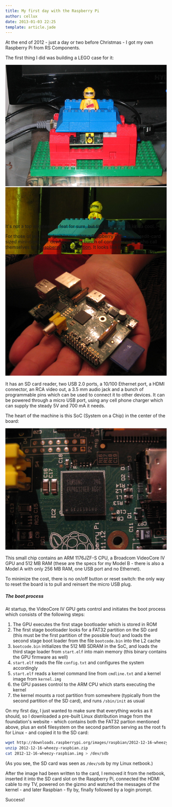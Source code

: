 ```yaml
---
title: My first day with the Raspberry Pi
author: cellux
date: 2013-01-03 22:25
template: article.jade
---
```


At the end of 2012 - just a day or two before Christmas - I got my own Raspberry Pi from RS Components. 

The first thing I did was building a LEGO case for it:

<p id="gallery1" class="gallery" style="height: 480px">
  <img src="img_7054.jpg"/>
  <img src="img_7061.jpg"/>
</p>

It's not a top engineering feat for sure, but the spaceman is kinda cool. :-)

For those of you who don't know what a Raspberry Pi is: it's a credit-card sized mini-computer developed by a bunch of computer geeks who call themselves the [Raspberry Pi Foundation][1]. It looks like this:

[1]: http://www.raspberrypi.org/about

<p><img src="img_7073.jpg"/></p>

It has an SD card reader, two USB 2.0 ports, a 10/100 Ethernet port, a HDMI connector, an RCA video out, a 3.5 mm audio jack and a bunch of programmable pins which can be used to connect it to other devices. It can be powered through a micro USB port, using any cell phone charger which can supply the steady 5V and 700 mA it needs.

The heart of the machine is this SoC (System on a Chip) in the center of the board:

<p><img src="img_7076.jpg"/></p>

This small chip contains an ARM 1176JZF-S CPU, a Broadcom VideoCore IV GPU and 512 MB RAM (these are the specs for my Model B - there is also a Model A with only 256 MB RAM, one USB port and no Ethernet).

To minimize the cost, there is no on/off button or reset switch: the only way to reset the board is to pull and reinsert the micro USB plug.

##### The boot process

At startup, the VideoCore IV GPU gets control and initiates the boot process which consists of the following steps:

1. The GPU executes the first stage bootloader which is stored in ROM
2. The first stage bootloader looks for a FAT32 partition on the SD card (this must be the first partition of the possible four) and loads the second stage boot loader from the file `bootcode.bin` into the L2 cache
3. `bootcode.bin` initializes the 512 MB SDRAM in the SoC, and loads the third stage loader from `start.elf` into main memory (this binary contains the GPU firmware as well)
4. `start.elf` reads the file `config.txt` and configures the system accordingly
5. `start.elf` reads a kernel command line from `cmdline.txt` and a kernel image from `kernel.img`
6. the GPU passes control to the ARM CPU which starts executing the kernel
7. the kernel mounts a root partition from somewhere (typically from the second partition of the SD card), and runs `/sbin/init` as usual

On my first day, I just wanted to make sure that everything works as it should, so I downloaded a pre-built Linux distribution image from the foundation's website - which contains both the FAT32 partion mentioned above, plus an ext4 filesystem on the second partition serving as the root fs for Linux - and copied it to the SD card:

```bash
wget http://downloads.raspberrypi.org/images/raspbian/2012-12-16-wheezy-raspbian/2012-12-16-wheezy-raspbian.zip
unzip 2012-12-16-wheezy-raspbian.zip
cat 2012-12-16-wheezy-raspbian.img > /dev/sdb
```

(As you see, the SD card was seen as `/dev/sdb` by my Linux netbook.)

After the image had been written to the card, I removed it from the netbook, inserted it into the SD card slot on the Raspberry Pi, connected the HDMI cable to my TV, powered on the gizmo and watched the messages of the kernel - and later Raspbian - fly by, finally followed by a login prompt.

Success!
